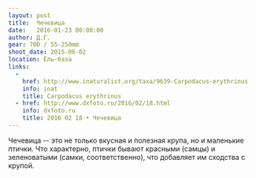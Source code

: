 ```yaml
---
layout: post
title:  Чечевица
date:   2016-01-23 00:00:00
author: Д.Г.
gear: 70D / 55-250mm
shoot_date: 2015-06-02
location: Ёль-база
links:
  -
    href: http://www.inaturalist.org/taxa/9639-Carpodacus-erythrinus
    info: inat
    title: Carpodacus erythrinus
  - href: http://www.dxfoto.ru/2016/02/18.html
    info: dxfoto.ru
    title: 2016 02 18 • Чечевица
---
```


Чечевица -- это не только вкусная и полезная крупа, но и маленькие птички. Что
характерно, птички бывают красными (самцы) и зеленоватыми (самки,
соответственно), что добавляет им сходства с крупой.
